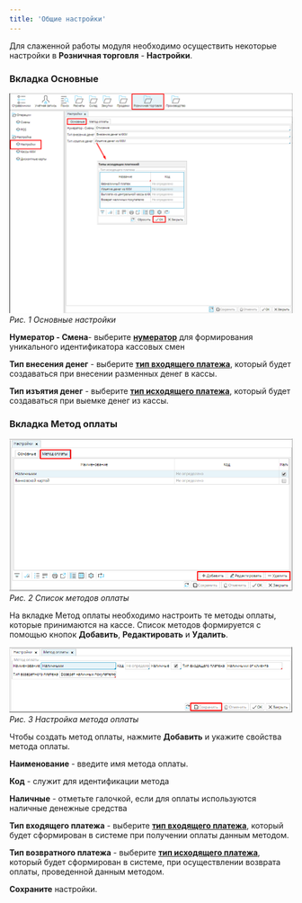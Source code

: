 ```yaml
---
title: 'Общие настройки'
---
```


Для слаженной работы модуля необходимо осуществить некоторые настройки в **Розничная торговля** - **Настройки**.

### Вкладка Основные

![](images/General_settings_1.png)
*Рис. 1 Основные настройки*

  

**Нумератор - Смена**- выберите [**нумератор**](Numerators.md) для формирования уникального идентификатора кассовых смен

**Тип внесения денег** - выберите [**тип входящего платежа**](Payment_type.md), который будет создаваться при внесении разменных денег в кассы.

**Тип изъятия денег** - выберите [**тип исходящего платежа**](Payment_type.md), который будет создаваться при выемке денег из кассы.

### Вкладка Метод оплаты

![](images/General_settings_2.png)
*Рис. 2 Список методов оплаты*

  

На вкладке Метод оплаты необходимо настроить те методы оплаты, которые принимаются на кассе. Список методов формируется с помощью кнопок **Добавить**, **Редактировать** и **Удалить**.

  

![](images/General_settings_3.png)
*Рис. 3 Настройка метода оплаты*

  

Чтобы создать метод оплаты, нажмите **Добавить** и укажите свойства метода оплаты.

**Наименование** - введите имя метода оплаты.

**Код** - служит для идентификации метода

**Наличные** - отметьте галочкой, если для оплаты используются наличные денежные средства

**Тип входящего платежа** - выберите [**тип входящего платежа**](Payment_type.md), который будет сформирован в системе при получении оплаты данным методом.

**Тип возвратного платежа** - выберите [**тип исходящего платежа**](Payment_type.md), который будет сформирован в системе, при осуществлении возврата оплаты, проведенной данным методом.

**Сохраните** настройки.

  

  


